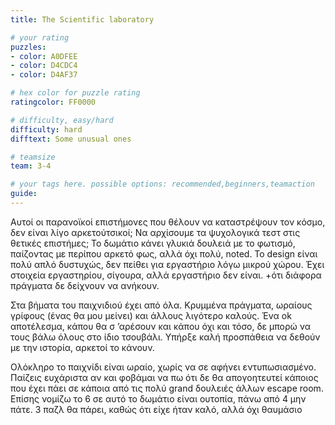 ```yaml
---
title: The Scientific laboratory

# your rating
puzzles:
- color: A0DFEE
- color: D4CDC4
- color: D4AF37

# hex color for puzzle rating
ratingcolor: FF0000

# difficulty, easy/hard
difficulty: hard
difftext: Some unusual ones

# teamsize
team: 3-4

# your tags here. possible options: recommended,beginners,teamaction
guide:
---
```


Αυτοί οι παρανοϊκοί επιστήμονες που θέλουν να καταστρέψουν τον κόσμο, δεν είναι λίγο αρκετούτσικοί; Να αρχίσουμε τα ψυχολογικά τεστ στις θετικές επιστήμες;
Το δωμάτιο κάνει γλυκιά δουλειά με το φωτισμό, παίζοντας με περίπου αρκετό φως, αλλά όχι πολύ, noted. Το design είναι πολύ απλό δυστυχώς, δεν πείθει για εργαστήριο λόγω μικρού χώρου. Έχει στοιχεία εργαστηρίου, σίγουρα,
αλλά εργαστήριο δεν είναι. +ότι διάφορα πράγματα δε δείχνουν να ανήκουν.

Στα βήματα του παιχνιδιού έχει από όλα. Κρυμμένα πράγματα, ωραίους γρίφους (ένας θα μου μείνει) και άλλους λιγότερο καλούς. Ένα ok αποτέλεσμα, κάπου θα σ ’αρέσουν και κάπου όχι και τόσο, δε μπορώ να τους βάλω όλους στο ίδιο τσουβάλι.
Υπήρξε καλή προσπάθεια να δεθούν με την ιστορία, αρκετοί το κάνουν.

Ολόκληρο το παιχνίδι είναι ωραίο, χωρίς να σε αφήνει εντυπωσιασμένο. Παίζεις ευχάριστα αν και φοβάμαι να πω ότι δε θα απογοητευτεί κάποιος που έχει πάει σε κάποια από τις πολύ grand δουλειές άλλων escape room. Επίσης νομίζω το 6 σε αυτό το δωμάτιο είναι ουτοπία, πάνω από 4 μην πάτε.
3 παζλ θα πάρει, καθώς ότι είχε ήταν καλό, αλλά όχι θαυμάσιο

